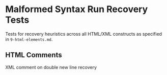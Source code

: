 # Malformed Syntax Run Recovery Tests

Tests for recovery heuristics across all HTML/XML constructs as specified in `9-html-elements.md`.

## HTML Comments

XML comment on double new line recovery
<!-- unclosed
1   2        3
@1 HTMLCommentOpen|ErrorUnbalancedToken
@2 HTMLCommentContent|ErrorUnbalancedToken " unclosed"
@3 NewLine

More
@1 InlineText "More"
<-- EOF

XML comment on new line - no recovery
<!-- unclosed
1   2
@1 HTMLCommentOpen|ErrorUnbalancedToken
@2 HTMLCommentContent " unclosed\nMore"
More
<-- EOF

## XML Processing Instructions

Newline recovery
<?xml unclosed
1    2
@1 XMLProcessingInstructionOpen|ErrorUnbalancedToken
@2 XMLProcessingInstructionContent|ErrorUnbalancedToken " unclosed"
<-- EOF

XML instruction: no recovery
<?xml unclosed <-- EOF
1    2
@1 XMLProcessingInstructionOpen|ErrorUnbalancedToken
@2 XMLProcessingInstructionContent|ErrorUnbalancedToken " unclosed "

> malformed close recovery
<?xml unclosed >
1    2         3
@1 XMLProcessingInstructionOpen|ErrorUnbalancedToken
@2 XMLProcessingInstructionContent " unclosed "
@3 XMLProcessingInstructionClose|ErrorUnbalancedToken

<-- EOF

## CDATA Sections

Double newline recovery
<![CDATA[ unclosed
1
@1 HTMLCDataOpen|ErrorUnbalancedToken

<-- EOF

< recovery
<![CDATA[ unclosed
1
@1 HTMLCDataOpen|ErrorUnbalancedToken
<-- EOF

> malformed close recovery
<![CDATA[ unclosed >
1
@1 HTMLCDataOpen|ErrorUnbalancedToken

<-- EOF

## DOCTYPE

Newline recovery
<!DOCTYPE unclosed
1
@1 HTMLDocTypeOpen|ErrorUnbalancedToken
<-- EOF

< recovery
<!DOCTYPE unclosed
1
@1 HTMLDocTypeOpen|ErrorUnbalancedToken
<-- EOF

## Opening Tags

Double newline recovery (basic)
<div attr="value"
1
@1 HTMLTagOpen|ErrorUnbalancedToken
<-- EOF

< recovery during attributes
<div attr="value" other
1
@1 HTMLTagOpen|ErrorUnbalancedToken
<-- EOF

## Quoted Attribute Values

Double newline in quoted value
<div attr="unclosed
1
@1 HTMLTagOpen|ErrorUnbalancedToken
<-- EOF

< in quoted value
<div attr="unclosed
1
@1 HTMLTagOpen|ErrorUnbalancedToken
<-- EOF

> in quoted value
<div attr="unclosed >
1
@1 HTMLTagOpen|ErrorUnbalancedToken
<-- EOF

EOF in quoted value (no synthetic quote)
<div attr="unclosed
1
@1 HTMLTagOpen|ErrorUnbalancedToken
<-- EOF

## Raw Text Elements

Double newline recovery in script
<script>
unclosed
1
@1 HTMLRawText
<-- EOF

< recovery in style (not closing tag)
<style>
unclosed
1
@1 HTMLRawText
<-- EOF

## Edge Cases

Self-closing tag (should not error)
<br/>
12 3
@1 HTMLTagOpen
@2 HTMLTagName
@3 HTMLTagSelfClosing

Properly closed tag (should not error)
<div>content</div>
12  34      5 6
@1 HTMLTagOpen
@2 HTMLTagName
@3 HTMLTagClose
@4 InlineText
@5 HTMLTagOpen
@6 HTMLTagName
<-- EOF
<div a="1" b="2" c
1
@1 HTMLTagOpen|ErrorUnbalancedToken
<-- EOF

Closing tag with newline before > (error)
</div
>
12
@1 HTMLTagOpen|ErrorUnbalancedToken
@2 NewLine
<-- EOF

